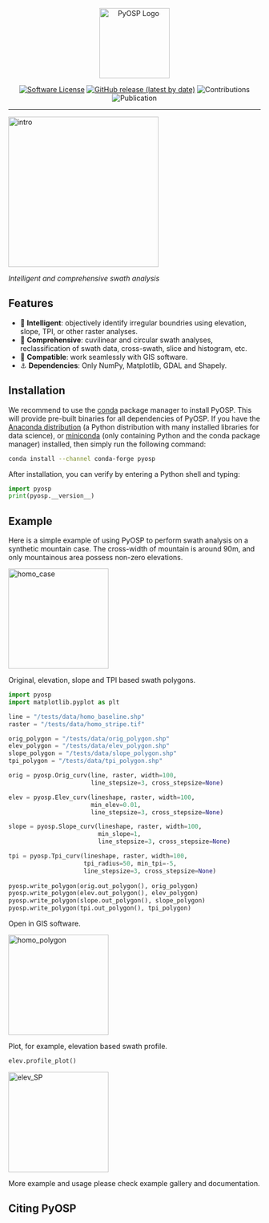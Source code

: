 <p align="center">
  <img alt="PyOSP Logo" src="https://i.imgur.com/KNdbtaJ.png" height="140" /></p>
  <p align="center">
    <a href="/LICENSE"><img alt="Software License" src="https://img.shields.io/github/license/yzh211/PyOSP?style=flat-square"></a>
    <a href="/Release"><img alt="GitHub release (latest by date)" src="https://img.shields.io/github/v/release/yzh211/PyOSP?style=flat-square"></a>
    <img alt="Contributions" src="https://img.shields.io/badge/contributions-welcome-orange?style=flat-square"></a>
    <img alt="Publication" src="https://img.shields.io/badge/Publication-Geomorphology-blue?style=flat-square"></a>
  </p>
</p>

---

<img alt="intro" src="https://i.imgur.com/7jkyyog.gif" height="300"/></p>
_Intelligent and comprehensive swath analysis_

## Features

- :gem: **Intelligent**: objectively identify irregular boundries using elevation, slope, TPI, or other raster analyses.
- :milky_way: **Comprehensive**: cuvilinear and circular swath analyses, reclassification of swath data, cross-swath, slice and histogram, etc.  
- :two_women_holding_hands: **Compatible**: work seamlessly with GIS software.
- :anchor: **Dependencies**: Only NumPy, Matplotlib, GDAL and Shapely.

## Installation
We recommend to use the [conda](https://conda.io/en/latest/) package manager to install PyOSP. This will provide pre-built binaries for all dependencies of PyOSP. If you have the [Anaconda distribution](https://www.anaconda.com/) (a Python distribution with many installed libraries for data science), or [miniconda](https://docs.conda.io/en/latest/miniconda.html) (only containing Python and the conda package manager) installed, then simply run the following command:

```bash
conda install --channel conda-forge pyosp 
```

After installation, you can verify by entering a Python shell and typing:

```python
import pyosp
print(pyosp.__version__)
```

## Example
Here is a simple example of using PyOSP to perform swath analysis on a synthetic mountain case. The cross-width of mountain is around 90m, and only mountainous area possess non-zero elevations. 

<img alt="homo_case" src="https://i.imgur.com/nSFSqxo.png" height="200"/></p>

Original, elevation, slope and TPI based swath polygons.

```python
import pyosp
import matplotlib.pyplot as plt

line = "/tests/data/homo_baseline.shp"
raster = "/tests/data/homo_stripe.tif"

orig_polygon = "/tests/data/orig_polygon.shp"
elev_polygon = "/tests/data/elev_polygon.shp"
slope_polygon = "/tests/data/slope_polygon.shp"
tpi_polygon = "/tests/data/tpi_polygon.shp"

orig = pyosp.Orig_curv(line, raster, width=100,
                       line_stepsize=3, cross_stepsize=None)

elev = pyosp.Elev_curv(lineshape, raster, width=100,
                       min_elev=0.01,
                       line_stepsize=3, cross_stepsize=None)

slope = pyosp.Slope_curv(lineshape, raster, width=100,
                         min_slope=1,
                         line_stepsize=3, cross_stepsize=None)

tpi = pyosp.Tpi_curv(lineshape, raster, width=100,
                     tpi_radius=50, min_tpi=-5,
                     line_stepsize=3, cross_stepsize=None)
                
pyosp.write_polygon(orig.out_polygon(), orig_polygon)
pyosp.write_polygon(elev.out_polygon(), elev_polygon)
pyosp.write_polygon(slope.out_polygon(), slope_polygon)
pyosp.write_polygon(tpi.out_polygon(), tpi_polygon)
```

Open in GIS software.

<img alt="homo_polygon" src="https://i.imgur.com/nLgQEsJ.jpg" height="200"/></p>

Plot, for example, elevation based swath profile.

```python
elev.profile_plot()
```

<img alt="elev_SP" src="https://i.imgur.com/0taXAhF.jpg.jpg" height="200"/></p>

More example and usage please check example gallery and documentation.

## Citing PyOSP

